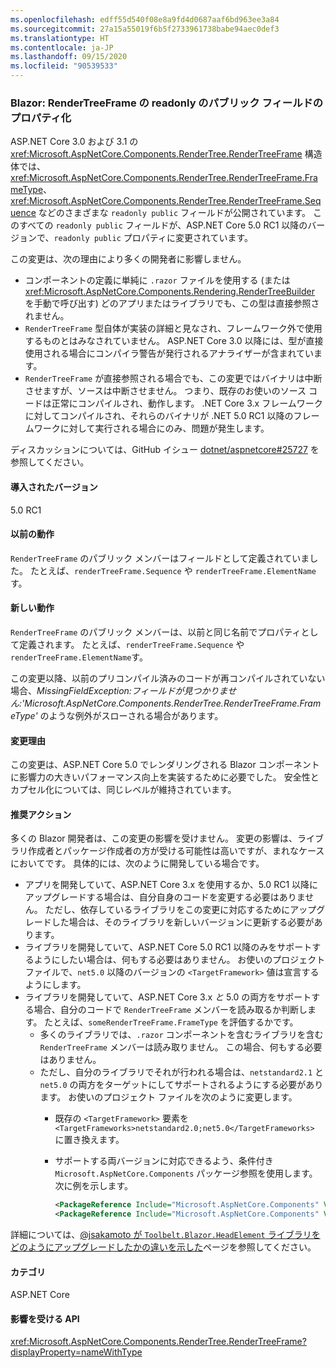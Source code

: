 ```yaml
---
ms.openlocfilehash: edff55d540f08e8a9fd4d0687aaf6bd963ee3a84
ms.sourcegitcommit: 27a15a55019f6b5f2733961738babe94aec0def3
ms.translationtype: HT
ms.contentlocale: ja-JP
ms.lasthandoff: 09/15/2020
ms.locfileid: "90539533"
---
```

### <a name="blazor-rendertreeframe-readonly-public-fields-have-become-properties"></a>Blazor: RenderTreeFrame の readonly のパブリック フィールドのプロパティ化

ASP.NET Core 3.0 および 3.1 の <xref:Microsoft.AspNetCore.Components.RenderTree.RenderTreeFrame> 構造体では、<xref:Microsoft.AspNetCore.Components.RenderTree.RenderTreeFrame.FrameType>、<xref:Microsoft.AspNetCore.Components.RenderTree.RenderTreeFrame.Sequence> などのさまざまな `readonly public` フィールドが公開されています。 このすべての `readonly public` フィールドが、ASP.NET Core 5.0 RC1 以降のバージョンで、`readonly public` プロパティに変更されています。

この変更は、次の理由により多くの開発者に影響しません。

* コンポーネントの定義に単純に `.razor` ファイルを使用する (または <xref:Microsoft.AspNetCore.Components.Rendering.RenderTreeBuilder> を手動で呼び出す) どのアプリまたはライブラリでも、この型は直接参照されません。
* `RenderTreeFrame` 型自体が実装の詳細と見なされ、フレームワーク外で使用するものとはみなされていません。 ASP.NET Core 3.0 以降には、型が直接使用される場合にコンパイラ警告が発行されるアナライザーが含まれています。
* `RenderTreeFrame` が直接参照される場合でも、この変更ではバイナリは中断させますが、ソースは中断させません。 つまり、既存のお使いのソース コードは正常にコンパイルされ、動作します。 .NET Core 3.x フレームワークに対してコンパイルされ、それらのバイナリが .NET 5.0 RC1 以降のフレームワークに対して実行される場合にのみ、問題が発生します。

ディスカッションについては、GitHub イシュー [dotnet/aspnetcore#25727](https://github.com/dotnet/aspnetcore/issues/25727) を参照してください。

#### <a name="version-introduced"></a>導入されたバージョン

5.0 RC1

#### <a name="old-behavior"></a>以前の動作

`RenderTreeFrame` のパブリック メンバーはフィールドとして定義されていました。 たとえば、`renderTreeFrame.Sequence` や `renderTreeFrame.ElementName`す。

#### <a name="new-behavior"></a>新しい動作

`RenderTreeFrame` のパブリック メンバーは、以前と同じ名前でプロパティとして定義されます。 たとえば、`renderTreeFrame.Sequence` や `renderTreeFrame.ElementName`す。

この変更以降、以前のプリコンパイル済みのコードが再コンパイルされていない場合、*MissingFieldException:フィールドが見つかりません:'Microsoft.AspNetCore.Components.RenderTree.RenderTreeFrame.FrameType'* のような例外がスローされる場合があります。

#### <a name="reason-for-change"></a>変更理由

この変更は、ASP.NET Core 5.0 でレンダリングされる Blazor コンポーネントに影響力の大きいパフォーマンス向上を実装するために必要でした。 安全性とカプセル化については、同じレベルが維持されています。

#### <a name="recommended-action"></a>推奨アクション

多くの Blazor 開発者は、この変更の影響を受けません。 変更の影響は、ライブラリ作成者とパッケージ作成者の方が受ける可能性は高いですが、まれなケースにおいてです。 具体的には、次のように開発している場合です。

* アプリを開発していて、ASP.NET Core 3.x を使用するか、5.0 RC1 以降にアップグレードする場合は、自分自身のコードを変更する必要はありません。 ただし、依存しているライブラリをこの変更に対応するためにアップグレードした場合は、そのライブラリを新しいバージョンに更新する必要があります。
* ライブラリを開発していて、ASP.NET Core 5.0 RC1 以降のみをサポートするようにしたい場合は、何もする必要はありません。 お使いのプロジェクト ファイルで、`net5.0` 以降のバージョンの `<TargetFramework>` 値は宣言するようにします。
* ライブラリを開発していて、ASP.NET Core 3.x *と* 5.0 の両方をサポートする場合、自分のコードで `RenderTreeFrame` メンバーを読み取るか判断します。 たとえば、`someRenderTreeFrame.FrameType` を評価するかです。
  * 多くのライブラリでは、`.razor` コンポーネントを含むライブラリを含む `RenderTreeFrame` メンバーは読み取りません。 この場合、何もする必要はありません。
  * ただし、自分のライブラリでそれが行われる場合は、`netstandard2.1` と `net5.0` の両方をターゲットにしてサポートされるようにする必要があります。 お使いのプロジェクト ファイルを次のように変更します。
    * 既存の `<TargetFramework>` 要素を `<TargetFrameworks>netstandard2.0;net5.0</TargetFrameworks>` に置き換えます。
    * サポートする両バージョンに対応できるよう、条件付き `Microsoft.AspNetCore.Components` パッケージ参照を使用します。 次に例を示します。

        ```xml
        <PackageReference Include="Microsoft.AspNetCore.Components" Version="3.0.0" Condition="'$(TargetFramework)' == 'netstandard2.0'" />
        <PackageReference Include="Microsoft.AspNetCore.Components" Version="5.0.0-rc.1.*" Condition="'$(TargetFramework)' != 'netstandard2.0'" />
        ```

詳細については、[@jsakamoto が `Toolbelt.Blazor.HeadElement` ライブラリをどのようにアップグレードしたかの違いを示した](https://github.com/jsakamoto/Toolbelt.Blazor.HeadElement/commit/090df430ba725f9420d412753db8104e8c32bf51)ページを参照してください。

#### <a name="category"></a>カテゴリ

ASP.NET Core

#### <a name="affected-apis"></a>影響を受ける API

<xref:Microsoft.AspNetCore.Components.RenderTree.RenderTreeFrame?displayProperty=nameWithType>

<!--

#### Affected APIs

`T:Microsoft.AspNetCore.Components.RenderTree.RenderTreeFrame`

-->
